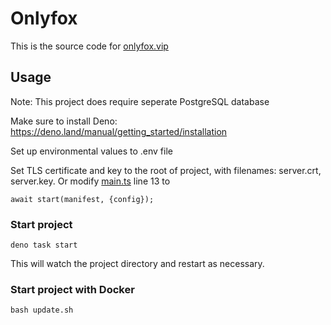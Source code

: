 # Onlyfox

This is the source code for [onlyfox.vip](https://www.onlyfox.vip/)

## Usage

Note: This project does require seperate PostgreSQL database

Make sure to install Deno: https://deno.land/manual/getting_started/installation

Set up environmental values to .env file

Set TLS certificate and key to the root of project, with filenames: server.crt, server.key.
Or modify [main.ts](main.ts) line 13 to
```
await start(manifest, {config});
```

### Start project

```
deno task start
```
This will watch the project directory and restart as necessary.


### Start project with Docker

```
bash update.sh
```
